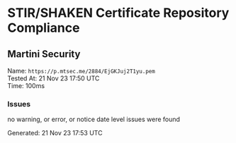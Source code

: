 # STIR/SHAKEN Certificate Repository Compliance

## Martini Security

Name: `https://p.mtsec.me/2884/EjGKJuj2T1yu.pem`\
Tested At: 21 Nov 23 17:50 UTC\
Time: 100ms

### Issues

no warning, or error, or notice date level issues were found

Generated: 21 Nov 23 17:53 UTC